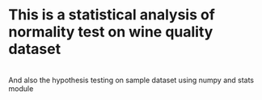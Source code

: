 <h1>This is a statistical analysis of normality test on wine quality dataset</h1><br>
And also the hypothesis testing on sample dataset using numpy and stats module<br>
